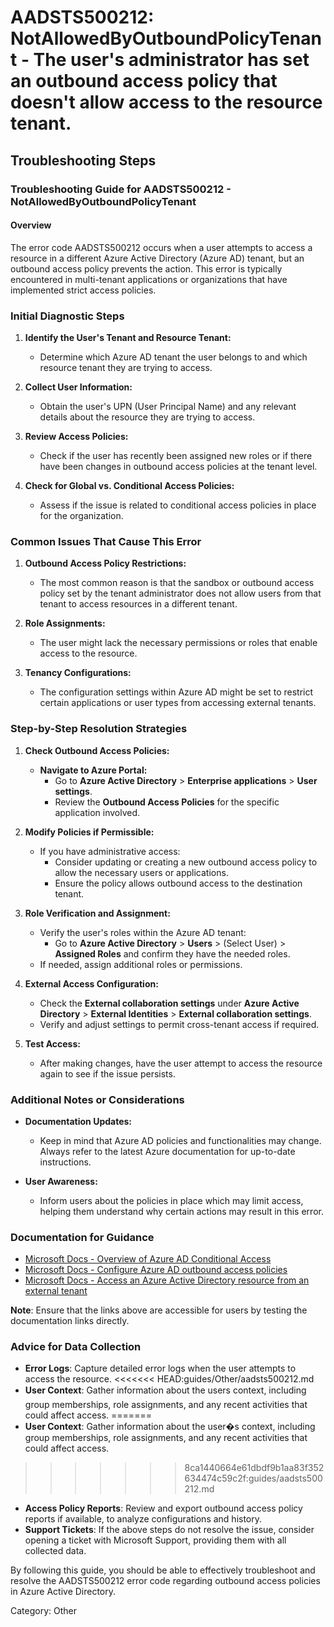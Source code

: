 # AADSTS500212: NotAllowedByOutboundPolicyTenant - The user's administrator has set an outbound access policy that doesn't allow access to the resource tenant.


## Troubleshooting Steps
### Troubleshooting Guide for AADSTS500212 - NotAllowedByOutboundPolicyTenant

#### Overview
The error code AADSTS500212 occurs when a user attempts to access a resource in a different Azure Active Directory (Azure AD) tenant, but an outbound access policy prevents the action. This error is typically encountered in multi-tenant applications or organizations that have implemented strict access policies.

### Initial Diagnostic Steps

1. **Identify the User's Tenant and Resource Tenant:**
   - Determine which Azure AD tenant the user belongs to and which resource tenant they are trying to access.

2. **Collect User Information:**
   - Obtain the user's UPN (User Principal Name) and any relevant details about the resource they are trying to access.

3. **Review Access Policies:**
   - Check if the user has recently been assigned new roles or if there have been changes in outbound access policies at the tenant level.

4. **Check for Global vs. Conditional Access Policies:**
   - Assess if the issue is related to conditional access policies in place for the organization.

### Common Issues That Cause This Error

1. **Outbound Access Policy Restrictions:**
   - The most common reason is that the sandbox or outbound access policy set by the tenant administrator does not allow users from that tenant to access resources in a different tenant.

2. **Role Assignments:**
   - The user might lack the necessary permissions or roles that enable access to the resource.

3. **Tenancy Configurations:**
   - The configuration settings within Azure AD might be set to restrict certain applications or user types from accessing external tenants.

### Step-by-Step Resolution Strategies

1. **Check Outbound Access Policies:**
   - **Navigate to Azure Portal:**
     - Go to **Azure Active Directory** > **Enterprise applications** > **User settings**.
     - Review the **Outbound Access Policies** for the specific application involved.

2. **Modify Policies if Permissible:**
   - If you have administrative access:
     - Consider updating or creating a new outbound access policy to allow the necessary users or applications.
     - Ensure the policy allows outbound access to the destination tenant.

3. **Role Verification and Assignment:**
   - Verify the user's roles within the Azure AD tenant:
     - Go to **Azure Active Directory** > **Users** > (Select User) > **Assigned Roles** and confirm they have the needed roles.
   - If needed, assign additional roles or permissions.

4. **External Access Configuration:**
   - Check the **External collaboration settings** under **Azure Active Directory** > **External Identities** > **External collaboration settings**.
   - Verify and adjust settings to permit cross-tenant access if required.

5. **Test Access:**
   - After making changes, have the user attempt to access the resource again to see if the issue persists.

### Additional Notes or Considerations

- **Documentation Updates:**
  - Keep in mind that Azure AD policies and functionalities may change. Always refer to the latest Azure documentation for up-to-date instructions.
  
- **User Awareness:**
  - Inform users about the policies in place which may limit access, helping them understand why certain actions may result in this error.

### Documentation for Guidance

- [Microsoft Docs - Overview of Azure AD Conditional Access](https://docs.microsoft.com/en-us/azure/active-directory/conditional-access/overview)
- [Microsoft Docs - Configure Azure AD outbound access policies](https://docs.microsoft.com/en-us/azure/active-directory/external-identities/azure-ad-b2b-outbound-access-policies)
- [Microsoft Docs - Access an Azure Active Directory resource from an external tenant](https://docs.microsoft.com/en-us/azure/active-directory/external-identities/guest-access)

**Note**: Ensure that the links above are accessible for users by testing the documentation links directly.

### Advice for Data Collection

- **Error Logs**: Capture detailed error logs when the user attempts to access the resource.
<<<<<<< HEAD:guides/Other/aadsts500212.md
- **User Context**: Gather information about the users context, including group memberships, role assignments, and any recent activities that could affect access.
=======
- **User Context**: Gather information about the user�s context, including group memberships, role assignments, and any recent activities that could affect access.
>>>>>>> 8ca1440664e61dbdf9b1aa83f352634474c59c2f:guides/aadsts500212.md
- **Access Policy Reports**: Review and export outbound access policy reports if available, to analyze configurations and history.
- **Support Tickets**: If the above steps do not resolve the issue, consider opening a ticket with Microsoft Support, providing them with all collected data.

By following this guide, you should be able to effectively troubleshoot and resolve the AADSTS500212 error code regarding outbound access policies in Azure Active Directory.

Category: Other